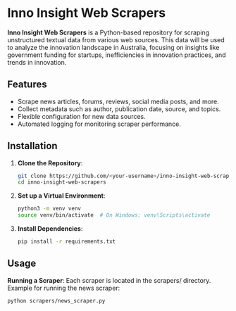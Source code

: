 # Inno Insight Web Scrapers  

**Inno Insight Web Scrapers** is a Python-based repository for scraping unstructured textual data from various web sources. This data will be used to analyze the innovation landscape in Australia, focusing on insights like government funding for startups, inefficiencies in innovation practices, and trends in innovation.  

## Features  
- Scrape news articles, forums, reviews, social media posts, and more.  
- Collect metadata such as author, publication date, source, and topics.  
- Flexible configuration for new data sources.  
- Automated logging for monitoring scraper performance.  

## Installation  

1. **Clone the Repository**:  
   ```bash
   git clone https://github.com/<your-username>/inno-insight-web-scrapers.git
   cd inno-insight-web-scrapers

2. **Set up a Virtual Environment**:
   ```bash
   python3 -m venv venv
   source venv/bin/activate  # On Windows: venv\Scripts\activate

3. **Install Dependencies**:
   ```bash
   pip install -r requirements.txt

## Usage
**Running a Scraper**:
Each scraper is located in the scrapers/ directory. Example for running the news scraper:
```bash
python scrapers/news_scraper.py


